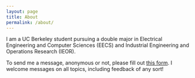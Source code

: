 ```yaml
---
layout: page
title: About
permalink: /about/
---
```


I am a UC Berkeley student pursuing a double major in Electrical Engineering and Computer Sciences (EECS) and Industrial Engineering and Operations Research (IEOR).

To send me a message, anonymous or not, please fill out [this form](https://goo.gl/forms/afUMuUm4UXOzIjGu1). I welcome messages on all topics, including feedback of any sort!
